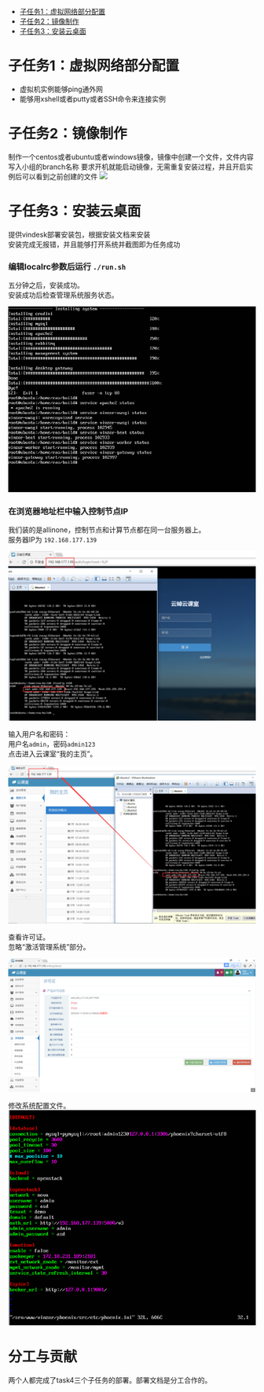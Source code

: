 * [子任务1：虚拟网络部分配置](#子任务1)
* [子任务2：镜像制作](#子任务2)
* [子任务3：安装云桌面](#子任务3)

<h1 id="子任务1">子任务1：虚拟网络部分配置</h1>

- 虚拟机实例能够ping通外网
- 能够用xshell或者putty或者SSH命令来连接实例




<h1 id="子任务2">子任务2：镜像制作</h1>

制作一个centos或者ubuntu或者windows镜像，镜像中创建一个文件，文件内容写入小组的branch名称
要求开机就能启动镜像，无需重复安装过程，并且开启实例后可以看到之前创建的文件
![](images/.png)


<h1 id="子任务3">子任务3：安装云桌面</h1>

提供vindesk部署安装包，根据安装文档来安装</br>
安装完成无报错，并且能够打开系统并截图即为任务成功</br>

### 编辑localrc参数后运行 `./run.sh`
五分钟之后，安装成功。 </br>
安装成功后检查管理系统服务状态。

![](images/vinzorinstall.png)

### 在浏览器地址栏中输入控制节点IP

我们装的是allinone，控制节点和计算节点都在同一台服务器上。 </br>
服务器IP为 `192.168.177.139`

![](images/vinzorlogin.png)

输入用户名和密码：</br>
用户名`admin`，密码`admin123`</br>
点击进入云课室“我的主页”。

![](images/vinzormainpage.png)

查看许可证。</br>
忽略“激活管理系统”部分。

![](images/xukezheng.png)

修改系统配置文件。 
![](images/phoenix.png)


# 分工与贡献

两个人都完成了task4三个子任务的部署。部署文档是分工合作的。

